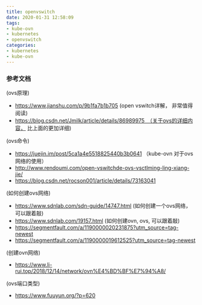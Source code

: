 ```yaml
---
title: openvswitch
date: 2020-01-31 12:58:09
tags:
- kube-ovn
- kubernetes
- openvswitch
categories:
- kubernetes
- kube-ovn
---
```


### 参考文档
(ovs原理)
- https://www.jianshu.com/p/9b1fa7b1b705   (open vswitch详解， 非常值得阅读)
- https://blog.csdn.net/Jmilk/article/details/86989975　（关于ovs的详细内容， 比上面的更加详细)

(ovs命令)
- https://juejin.im/post/5ca1a4e5518825440b3b0641   （kube-ovn 对于ovs网络的使用）
- http://www.rendoumi.com/open-vswitchde-ovs-vsctlming-ling-xiang-jie/
- https://blog.csdn.net/rocson001/article/details/73163041

(如何创建ovs网络)
- https://www.sdnlab.com/sdn-guide/14747.html (如何创建一个ovs网络，可以跟着敲)
- https://www.sdnlab.com/19157.html (如何创建ovn, ovs, 可以跟着敲)
- https://segmentfault.com/a/1190000020231875?utm_source=tag-newest
- https://segmentfault.com/a/1190000019612525?utm_source=tag-newest

(创建ovn网络)
- https://www.li-rui.top/2018/12/14/network/ovn%E4%BD%BF%E7%94%A8/

(ovs端口类型)
- https://www.fuuyun.org/?p=620